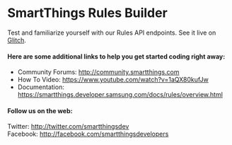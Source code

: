 # SmartThings Rules Builder

Test and familiarize yourself with our Rules API endpoints. See it live on <a href="https://smartthings-automations.glitch.me/">Glitch</a>.

#### Here are some additional links to help you get started coding right away:
- Community Forums: <a href="http://community.smartthings.com">http://community.smartthings.com</a>
- How To Video: <a href="https://www.youtube.com/watch?v=1aQX80kufJw">https://www.youtube.com/watch?v=1aQX80kufJw</a>
- Documentation: <a href="https://smartthings.developer.samsung.com/docs/rules/overview.html">https://smartthings.developer.samsung.com/docs/rules/overview.html</a>

#### Follow us on the web:

Twitter: <a href="http://twitter.com/smartthingsdev">http://twitter.com/smartthingsdev</a> <br/>
Facebook: <a href="http://facebook.com/smartthingsdevelopers">http://facebook.com/smartthingsdevelopers</a>
